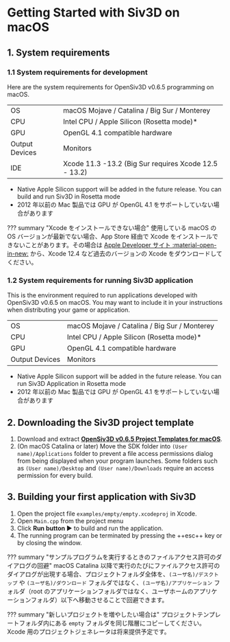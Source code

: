 # Getting Started with Siv3D on macOS

## 1. System requirements
### 1.1 System requirements for development
Here are the system requirements for OpenSiv3D v0.6.5 programming on macOS.

|  |  |
|--|--|
| OS | macOS Mojave / Catalina / Big Sur / Monterey |
| CPU | Intel CPU / Apple Silicon (Rosetta mode)* |
| GPU | OpenGL 4.1 compatible hardware |
| Output Devices | Monitors |
| IDE | Xcode 11.3 -13.2 (Big Sur requires Xcode 12.5 - 13.2) |

- Native Apple Silicon support will be added in the future release. You can build and run Siv3D in Rosetta mode
- 2012 年以前の Mac 製品では GPU が OpenGL 4.1 をサポートしていない場合があります

??? summary "Xcode をインストールできない場合"
	使用している macOS の OS バージョンが最新でない場合、App Store 経由で Xcode をインストールできないことがあります。その場合は [Apple Developer サイト :material-open-in-new:](https://developer.apple.com/download/more/) から、Xcode 12.4 など過去のバージョンの Xcode をダウンロードしてください。


### 1.2 System requirements for running Siv3D application
This is the environment required to run applications developed with OpenSiv3D v0.6.5 on macOS. You may want to include it in your instructions when distributing your game or application.

|  |  |
|--|--|
| OS | macOS Mojave / Catalina / Big Sur / Monterey |
| CPU | Intel CPU / Apple Silicon (Rosetta mode)* |
| GPU | OpenGL 4.1 compatible hardware |
| Output Devices | Monitors |

- Native Apple Silicon support will be added in the future release. You can run Siv3D Application in Rosetta mode
- 2012 年以前の Mac 製品では GPU が OpenGL 4.1 をサポートしていない場合があります


## 2. Downloading the Siv3D project template
1. Download and extract **[OpenSiv3D v0.6.5 Project Templates for macOS](https://siv3d.jp/downloads/Siv3D/siv3d_v0.6.5_macOS.zip)**.
1.  (On macOS Catalina or later) Move the SDK folder into `(User name)/Applications` folder to prevent a file access permissions dialog from being displayed when your program launches. Some folders such as `(User name)/Desktop` and `(User name)/Downloads` require an access permission for every build.

## 3. Building your first application with Siv3D
1. Open the project file `examples/empty/empty.xcodeproj` in Xcode.
1. Open `Main.cpp` from the project menu
1. Click **Run button ▶️** to build and run the application.
1. The running program can be terminated by pressing the ++esc++ key or by closing the window.

??? summary "サンプルプログラムを実行するときのファイルアクセス許可のダイアログの回避"
    macOS Catalina 以降で実行のたびにファイルアクセス許可のダイアログが出現する場合、プロジェクトフォルダ全体を、`(ユーザ名)/デスクトップ` や `(ユーザ名)/ダウンロード` フォルダではなく、`(ユーザ名)/アプリケーション` フォルダ（root のアプリケーションフォルダではなく、ユーザホームのアプリケーションフォルダ）以下へ移動させることで回避できます。

??? summary "新しいプロジェクトを増やしたい場合は"
    プロジェクトテンプレートフォルダ内にある `empty` フォルダを同じ階層にコピーしてください。Xcode 用のプロジェクトジェネレータは将来提供予定です。
